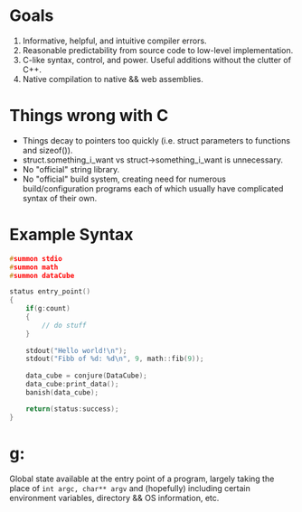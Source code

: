 # Goals
1. Informative, helpful, and intuitive compiler errors.
1. Reasonable predictability from source code to low-level implementation.
1. C-like syntax, control, and power. Useful additions without the clutter of C++.
1. Native compilation to native && web assemblies.

# Things wrong with C
- Things decay to pointers too quickly (i.e. struct parameters to functions and sizeof()).
- struct.something_i_want vs struct->something_i_want is unnecessary.
- No "official" string library.
- No "official" build system, creating need for numerous build/configuration programs each of which usually have complicated syntax of their own.

# Example Syntax
```C
#summon stdio
#summon math
#summon dataCube

status entry_point()
{
    if(g:count)
    {
        // do stuff
    }
    
    stdout("Hello world!\n");
    stdout("Fibb of %d: %d\n", 9, math::fib(9));
    
    data_cube = conjure(DataCube);
    data_cube:print_data();
    banish(data_cube);

    return(status:success);
}
```

# g:
Global state available at the entry point of a program, largely taking the place of `int argc, char** argv` and (hopefully) including certain environment variables, directory && OS information, etc.